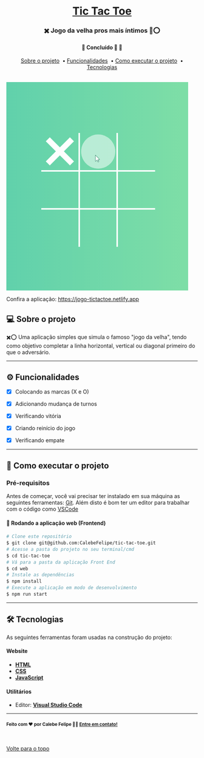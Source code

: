 

<h1 align="center">
     <a href="#" alt="site de cadastro de usuario"> Tic Tac Toe </a>
</h1>

<h3 align="center">
    ✖️ Jogo da velha pros mais íntimos 👵⭕
</h3>

<h4 align="center">
	🚧 Concluído 🚀 🚧
</h4>


<p align="center">
  <a href="#-sobre-o-projeto">Sobre o projeto</a>&nbsp; •
  <a href="#-funcionalidades">Funcionalidades</a>&nbsp; •
  <a href="#-como-executar-o-projeto">Como executar o projeto</a>&nbsp; •
  <a href="#-tecnologias">Tecnologias</a> 
</p>
<br />
<img align="center" src="assets/jogando.gif" alt="animação da interação com página">

Confira a aplicação: https://jogo-tictactoe.netlify.app <br>

## 💻 Sobre o projeto

✖️⭕ Uma aplicação simples que simula o famoso "jogo da velha", tendo como objetivo completar a linha horizontal, vertical ou diagonal primeiro do que o adversário.

---

## ⚙️ Funcionalidades

- [x] Colocando as marcas (X e O)
- [x] Adicionando mudança de turnos
- [x] Verificando vitória
- [x] Criando reinício do jogo
- [x] Verificando empate


---

## 🚀 Como executar o projeto

### Pré-requisitos

Antes de começar, você vai precisar ter instalado em sua máquina as seguintes ferramentas:
[Git](https://git-scm.com). 
Além disto é bom ter um editor para trabalhar com o código como [VSCode](https://code.visualstudio.com/)


#### 🧭 Rodando a aplicação web (Frontend)

```bash
# Clone este repositório
$ git clone git@github.com:CalebeFelipe/tic-tac-toe.git
# Acesse a pasta do projeto no seu terminal/cmd
$ cd tic-tac-toe
# Vá para a pasta da aplicação Front End
$ cd web
# Instale as dependências
$ npm install
# Execute a aplicação em modo de desenvolvimento
$ npm run start
```
---

## 🛠 Tecnologias

As seguintes ferramentas foram usadas na construção do projeto:

#### **Website**  

-   **[HTML](https://developer.mozilla.org/pt-BR/docs/Web/HTML)**
-   **[CSS](https://developer.mozilla.org/pt-BR/docs/Web/CSS)**
-   **[JavaScript](https://developer.mozilla.org/pt-BR/docs/Web/JavaScript)**   

#### **Utilitários**

-   Editor:  **[Visual Studio Code](https://code.visualstudio.com/)**  

---

 <sub><b>Feito com ❤️ por Calebe Felipe 👋🏽 [Entre em contato!](https://www.linkedin.com/in/calebe-felipe-alves-freitas-780b9615a/)</b></sub><br><br>
 
 <br />
 <a href="#top">Volte para o topo</a>



 